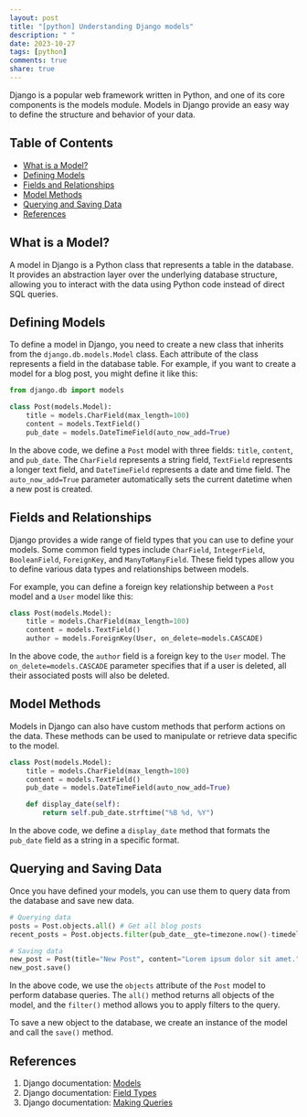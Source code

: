 ```yaml
---
layout: post
title: "[python] Understanding Django models"
description: " "
date: 2023-10-27
tags: [python]
comments: true
share: true
---
```


Django is a popular web framework written in Python, and one of its core components is the models module. Models in Django provide an easy way to define the structure and behavior of your data.

## Table of Contents
- [What is a Model?](#what-is-a-model)
- [Defining Models](#defining-models)
- [Fields and Relationships](#fields-and-relationships)
- [Model Methods](#model-methods)
- [Querying and Saving Data](#querying-and-saving-data)
- [References](#references)

## What is a Model?

A model in Django is a Python class that represents a table in the database. It provides an abstraction layer over the underlying database structure, allowing you to interact with the data using Python code instead of direct SQL queries.

## Defining Models

To define a model in Django, you need to create a new class that inherits from the `django.db.models.Model` class. Each attribute of the class represents a field in the database table. For example, if you want to create a model for a blog post, you might define it like this:

```python
from django.db import models

class Post(models.Model):
    title = models.CharField(max_length=100)
    content = models.TextField()
    pub_date = models.DateTimeField(auto_now_add=True)
```

In the above code, we define a `Post` model with three fields: `title`, `content`, and `pub_date`. The `CharField` represents a string field, `TextField` represents a longer text field, and `DateTimeField` represents a date and time field. The `auto_now_add=True` parameter automatically sets the current datetime when a new post is created.

## Fields and Relationships

Django provides a wide range of field types that you can use to define your models. Some common field types include `CharField`, `IntegerField`, `BooleanField`, `ForeignKey`, and `ManyToManyField`. These field types allow you to define various data types and relationships between models.

For example, you can define a foreign key relationship between a `Post` model and a `User` model like this:

```python
class Post(models.Model):
    title = models.CharField(max_length=100)
    content = models.TextField()
    author = models.ForeignKey(User, on_delete=models.CASCADE)
```

In the above code, the `author` field is a foreign key to the `User` model. The `on_delete=models.CASCADE` parameter specifies that if a user is deleted, all their associated posts will also be deleted.

## Model Methods

Models in Django can also have custom methods that perform actions on the data. These methods can be used to manipulate or retrieve data specific to the model.

```python
class Post(models.Model):
    title = models.CharField(max_length=100)
    content = models.TextField()
    pub_date = models.DateTimeField(auto_now_add=True)

    def display_date(self):
        return self.pub_date.strftime("%B %d, %Y")
```

In the above code, we define a `display_date` method that formats the `pub_date` field as a string in a specific format.

## Querying and Saving Data

Once you have defined your models, you can use them to query data from the database and save new data.

```python
# Querying data
posts = Post.objects.all() # Get all blog posts
recent_posts = Post.objects.filter(pub_date__gte=timezone.now()-timedelta(days=7)) # Get posts published in the last 7 days

# Saving data
new_post = Post(title="New Post", content="Lorem ipsum dolor sit amet.")
new_post.save()
```

In the above code, we use the `objects` attribute of the `Post` model to perform database queries. The `all()` method returns all objects of the model, and the `filter()` method allows you to apply filters to the query.

To save a new object to the database, we create an instance of the model and call the `save()` method.

## References

1. Django documentation: [Models](https://docs.djangoproject.com/en/3.1/topics/db/models/)
2. Django documentation: [Field Types](https://docs.djangoproject.com/en/3.1/ref/models/fields/)
3. Django documentation: [Making Queries](https://docs.djangoproject.com/en/3.1/topics/db/queries/)